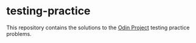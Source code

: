 # testing-practice

This repository contains the solutions to the [Odin Project](https://www.theodinproject.com/lessons/node-path-javascript-testing-practice) testing practice problems.
